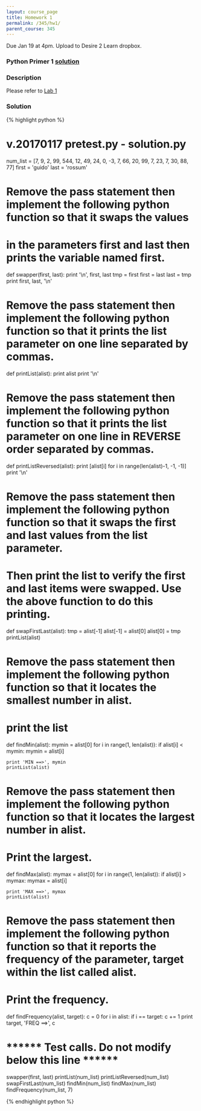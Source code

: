 ```yaml
---
layout: course_page
title: Homework 1
permalink: /345/hw1/
parent_course: 345
---
```


Due Jan 19 at 4pm. Upload to Desire 2 Learn dropbox.

### Python Primer 1 [solution](/345/hw1/#solution)


### Description

Please refer to [Lab 1](/345/lab1)

### Solution



{% highlight python %}
# v.20170117 pretest.py - solution.py

num_list = [7, 9, 2, 99, 544, 12, 49, 24, 0, -3, 7, 66, 20, 99, 7, 23, 7, 30, 88, 77]
first = 'guido'
last = 'rossum'

# Remove the pass statement then implement the following python function so that it swaps the values 
# in the parameters first and last then prints the variable named first. 

def swapper(first, last):
	print '\n', first, last
	tmp = first
	first = last
	last = tmp
	print first, last, '\n'

# Remove the pass statement then implement the following python function so that it prints the list parameter on one line separated by commas.
def printList(alist):
	print alist
	print '\n'


# Remove the pass statement then implement the following python function so that it prints the list parameter on one line in REVERSE order separated by commas.

def printListReversed(alist):
	print [alist[i] for i in range(len(alist)-1, -1, -1)]
	print '\n'

# Remove the pass statement then implement the following python function so that it swaps the first and last values from the list parameter.
# Then print the list to verify the first and last items were swapped. Use the above function to do this printing.

def swapFirstLast(alist):
	tmp = alist[-1]
	alist[-1] = alist[0]
	alist[0] = tmp
	printList(alist)

# Remove the pass statement then implement the following python function so that it locates the smallest number in alist.
# print the list
def findMin(alist):
	mymin = alist[0]
	for i in range(1, len(alist)):
		if alist[i] < mymin:
			mymin = alist[i]

	print 'MIN ==>', mymin
	printList(alist)

# Remove the pass statement then implement the following python function so that it locates the largest number in alist.
# Print the largest.
def findMax(alist):
	mymax = alist[0]
	for i in range(1, len(alist)):
		if alist[i] > mymax:
			mymax = alist[i]

	print 'MAX ==>', mymax
	printList(alist)

# Remove the pass statement then implement the following python function so that it reports the frequency of the parameter, target within the list called alist. 
# Print the frequency.
def findFrequency(alist, target):
	c = 0
	for i in alist:
		if i == target:
			c += 1
	print target, 'FREQ ==>', c


# ****** Test calls. Do not modify below this line ******

swapper(first, last)
printList(num_list)
printListReversed(num_list)
swapFirstLast(num_list)
findMin(num_list)
findMax(num_list)
findFrequency(num_list, 7)


{% endhighlight python %}